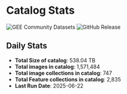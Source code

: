 # Catalog Stats

![GEE Community Datasets](https://img.shields.io/endpoint?url=https://gist.githubusercontent.com/samapriya/34bc0c1280d475d3a69e3b60a706226e/raw/community.json)
![GitHub Release](https://img.shields.io/github/v/release/samapriya/awesome-gee-community-datasets)

## Daily Stats

<!-- START_MARKER -->
* **Total Size of catalog**: 538.04 TB
* **Total images in catalog**: 1,571,484
* **Total image collections in catalog**: 747
* **Total Feature collections in catalog**: 2,835
* **Last Run Date**: 2025-06-22
<!-- END_MARKER -->
